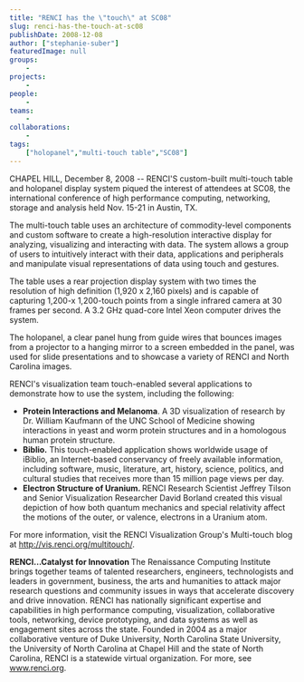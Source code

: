 ```yaml
---
title: "RENCI has the \"touch\" at SC08"
slug: renci-has-the-touch-at-sc08
publishDate: 2008-12-08
author: ["stephanie-suber"]
featuredImage: null
groups:
    - 
projects:
    - 
people:
    - 
teams: 
    - 
collaborations:
    - 
tags:
    ["holopanel","multi-touch table","SC08"]
---
```

CHAPEL HILL, December 8, 2008 -- RENCI'S custom-built multi-touch table and holopanel display system piqued the interest of attendees at SC08, the international conference of high performance computing, networking, storage and analysis held Nov. 15-21 in Austin, TX.



The multi-touch table uses an architecture of commodity-level components and custom software to create a high-resolution interactive display for analyzing, visualizing and interacting with data. The system allows a group of users to intuitively interact with their data, applications and peripherals and manipulate visual representations of data using touch and gestures.

The table uses a rear projection display system with two times the resolution of high definition (1,920 x 2,160 pixels) and is capable of capturing 1,200-x 1,200-touch points from a single infrared camera at 30 frames per second. A 3.2 GHz quad-core Intel Xeon computer drives the system.

The holopanel, a clear panel hung from guide wires that bounces images from a projector to a hanging mirror to a screen embedded in the panel, was used for slide presentations and to showcase a variety of RENCI and North Carolina images.

RENCI's visualization team touch-enabled several applications to demonstrate how to use the system, including the following:
<ul type="disc">
	<li><strong>Protein Interactions and Melanoma</strong>. A 3D visualization of research by Dr. William Kaufmann of the UNC School of Medicine showing interactions in yeast and worm protein structures and in a homologous human protein structure.</li>
	<li><strong>Biblio.</strong> This touch-enabled application shows worldwide usage of iBiblio, an Internet-based conservancy of freely available information, including software, music, literature, art, history, science, politics, and cultural studies that receives more than 15 million page views per day.</li>
	<li><strong>Electron Structure of Uranium. </strong>RENCI Research Scientist Jeffrey Tilson and Senior Visualization Researcher David Borland created this visual depiction of how both quantum mechanics and special relativity affect the motions of the outer, or valence, electrons in a Uranium atom.</li>
</ul>
For more information, visit the RENCI Visualization Group's Multi-touch blog at <a href="http://vis.renci.org/multitouch/" target="_blank">http://vis.renci.org/multitouch/</a>.

<strong>RENCI…Catalyst for Innovation
<span style="font-weight: normal;">The Renaissance Computing Institute brings together teams of talented researchers, engineers, technologists and leaders in government, business, the arts and humanities to attack major research questions and community issues in ways that accelerate discovery and drive innovation. RENCI has nationally significant expertise and capabilities in high performance computing, visualization, collaborative tools, networking, device prototyping, and data systems as well as engagement sites across the state. Founded in 2004 as a major collaborative venture of Duke University, North Carolina State University, the University of North Carolina at Chapel Hill and the state of North Carolina, RENCI is a statewide virtual organization. For more, see <a href="https://www.renci.org/">www.renci.org</a>.</span></strong>
